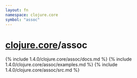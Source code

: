 ```yaml
---
layout: fn
namespace: clojure.core
symbol: "assoc"
---
```


# [clojure.core](../)/assoc

{% include 1.4.0/clojure.core/assoc/docs.md %}
{% include 1.4.0/clojure.core/assoc/examples.md %}
{% include 1.4.0/clojure.core/assoc/src.md %}

